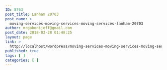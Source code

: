 ```yaml
---
ID: 8763
post_title: Lanham 20703
post_name: >
  moving-services-moving-services-moving-services-lanham-20703
author: mrgabonijeff@gmail.com
post_date: 2018-03-28 01:48:25
layout: page
link: >
  http://localhost/wordpress/moving-services-moving-services-moving-services-lanham-20703/
published: true
tags: [ ]
categories: [ ]
---
```

